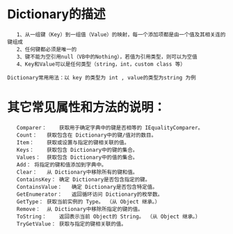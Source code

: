 

#  Dictionary的描述
       1、从一组键（Key）到一组值（Value）的映射，每一个添加项都是由一个值及其相关连的键组成
       2、任何键都必须是唯一的
       3、键不能为空引用null（VB中的Nothing），若值为引用类型，则可以为空值
       4、Key和Value可以是任何类型（string，int，custom class 等）
   
    Dictionary常用用法：以 key 的类型为 int , value的类型为string 为例

# 其它常见属性和方法的说明：
   
       Comparer：	获取用于确定字典中的键是否相等的 IEqualityComparer。
       Count：	获取包含在 Dictionary中的键/值对的数目。
       Item：	获取或设置与指定的键相关联的值。
       Keys：	获取包含 Dictionary中的键的集合。
       Values：	获取包含 Dictionary中的值的集合。
       Add：	将指定的键和值添加到字典中。
       Clear：	从 Dictionary中移除所有的键和值。
       ContainsKey：	确定 Dictionary是否包含指定的键。
       ContainsValue：	确定 Dictionary是否包含特定值。
       GetEnumerator：	返回循环访问 Dictionary的枚举数。
       GetType：	获取当前实例的 Type。 （从 Object 继承。）
       Remove：	从 Dictionary中移除所指定的键的值。
       ToString：	返回表示当前 Object的 String。 （从 Object 继承。）
       TryGetValue：	获取与指定的键相关联的值。